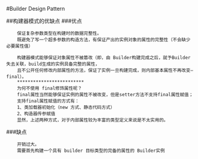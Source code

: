 #Builder Design Pattern

##构建器模式的优缺点
###优点
```$xslt
    保证复杂参数类型在构建时的数据完整性。
    既避免了写一个超多参数的构造方法，有保证产出的实例对象的属性的完整性（不会缺少必要属性值）
```
```$xslt
    构建器模式能够保证对象属性不被篡改（即，由 Builder构建完成之后，就予Builder失去关联，build生成的实例具备完整的属性，
    且不公开任何修改内部属性的方法，保证了实例一旦构建完成，则内部基本属性不再改变—final）。
    *************************
    为何不使用 final修饰属性呢？
    final属性当然能够保证实例的属性不被改变，但是setter方法不支持final属性赋值；
    支持final属性赋值的方式有：
    1、类加载器初始化（new 方式、静态代码方式）
    2、构造器传参赋值
    显然，上述两种方式，对于内部属性较为丰富的类型定义来说是不太实用的。
```

###缺点
```$xslt
    开销过大。
    需要首先构建一个具有 builder 目标类型的完备的属性的 Builder实例
```
